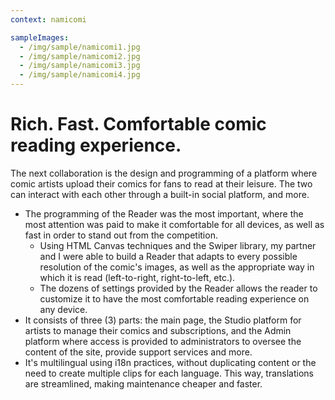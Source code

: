 ```yaml
---
context: namicomi

sampleImages:
  - /img/sample/namicomi1.jpg
  - /img/sample/namicomi2.jpg
  - /img/sample/namicomi3.jpg
  - /img/sample/namicomi4.jpg
---
```


# Rich. Fast. Comfortable comic reading experience.

The next collaboration is the design and programming of a platform where comic artists upload their comics for fans to read at their leisure. The two can interact with each other through a built-in social platform, and more.

- The programming of the Reader was the most important, where the most attention was paid to make it comfortable for all devices, as well as fast in order to stand out from the competition.
  - Using HTML Canvas techniques and the Swiper library, my partner and I were able to build a Reader that adapts to every possible resolution of the comic's images, as well as the appropriate way in which it is read (left-to-right, right-to-left, etc.).
  - The dozens of settings provided by the Reader allows the reader to customize it to have the most comfortable reading experience on any device.
- It consists of three (3) parts: the main page, the Studio platform for artists to manage their comics and subscriptions, and the Admin platform where access is provided to administrators to oversee the content of the site, provide support services and more.
- It's multilingual using i18n practices, without duplicating content or the need to create multiple clips for each language. This way, translations are streamlined, making maintenance cheaper and faster.